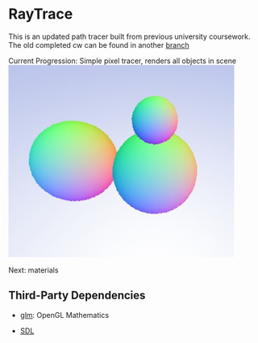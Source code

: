 # RayTrace

This is an updated path tracer built from previous university coursework.
The old completed cw can be found in another [branch](https://github.com/ndrewfrost/RayTrace/tree/old_cw)

Current Progression:
Simple pixel tracer, renders all objects in scene
![Example Image](examples/example.JPG)

Next:
materials

## Third-Party Dependencies

- [glm](https://github.com/g-truc/glm): OpenGL Mathematics

- [SDL](https://www.libsdl.org/)
